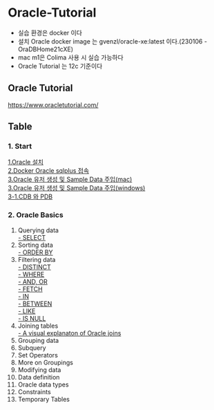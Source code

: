 # Oracle-Tutorial
- 실습 환경은 docker 이다
- 설치 Oracle docker image 는 gvenzl/oracle-xe:latest 이다.(230106 - OraDBHome21cXE)
- mac m1은 Colima 사용 시 실습 가능하다
- Oracle Tutorial 는 12c 기준이다
## Oracle Tutorial
https://www.oracletutorial.com/

## Table
### 1. Start
[1.Oracle 설치](https://github.com/YHLEE9753/oracle-tutorial/blob/main/1.%20Start/1.Oracle%20%EC%84%A4%EC%B9%98.md)<br>
[2.Docker Oracle sqlplus 접속](https://github.com/YHLEE9753/oracle-tutorial/blob/main/1.%20Start/2.Docker%20Oracle%20sqlplus%20%EC%A0%91%EC%86%8D.md)<br>
[3.Oracle 유저 생성 및 Sample Data 주입(mac)]()<br>
[3.Oracle 유저 생성 및 Sample Data 주입(windows)]()<br>
[3-1.CDB 와 PDB](https://github.com/YHLEE9753/oracle-tutorial/blob/main/1.%20Start/3-1.CDB%20%EC%99%80%20PDB.md)<br>

### 2. Oracle Basics
1. Querying data<br>
   [- SELECT](https://github.com/YHLEE9753/oracle-tutorial/blob/main/2.%20Oracle%20Basics/1.%20Quering%20data/1.select.md) 
2. Sorting data<br>
   [- ORDER BY](https://github.com/YHLEE9753/oracle-tutorial/blob/main/2.%20Oracle%20Basics/2.%20Sorting%20data/1.Order%20by.md)<br>
3. Filtering data<br>
   [- DISTINCT](https://github.com/YHLEE9753/oracle-tutorial/blob/main/2.%20Oracle%20Basics/3.%20Filtering%20data/1.DISTINCT.md)<br>
   [- WHERE](https://github.com/YHLEE9753/oracle-tutorial/blob/main/2.%20Oracle%20Basics/3.%20Filtering%20data/2.WHERE.md)<br>
   [- AND, OR](https://github.com/YHLEE9753/oracle-tutorial/blob/main/2.%20Oracle%20Basics/3.%20Filtering%20data/3.AND%2COR.md)<br>
   [- FETCH](https://github.com/YHLEE9753/oracle-tutorial/blob/main/2.%20Oracle%20Basics/3.%20Filtering%20data/4.FETCH.md)<br>
   [- IN](https://github.com/YHLEE9753/oracle-tutorial/blob/main/2.%20Oracle%20Basics/3.%20Filtering%20data/5.IN.md)<br>
   [- BETWEEN](https://github.com/YHLEE9753/oracle-tutorial/blob/main/2.%20Oracle%20Basics/3.%20Filtering%20data/6.BETWEEN.md)<br>
   [- LIKE](https://github.com/YHLEE9753/oracle-tutorial/blob/main/2.%20Oracle%20Basics/3.%20Filtering%20data/7.LIKE.md)<br>
   [- IS NULL](https://github.com/YHLEE9753/oracle-tutorial/blob/main/2.%20Oracle%20Basics/3.%20Filtering%20data/8.IS%20NULL.md)<br>
4. Joining tables<br>
   [- A visual explanaton of Oracle joins]()<br>
5. Grouping data<br>
6. Subquery<br>
7. Set Operators<br>
8. More on Groupings<br>
9. Modifying data<br>
10. Data definition<br>
11. Oracle data types<br>
12. Constraints<br>
13. Temporary Tables<br>